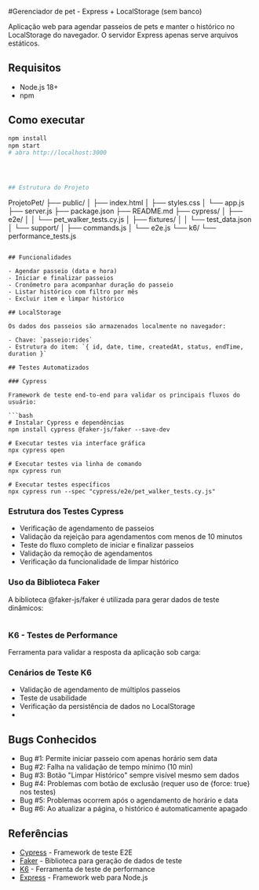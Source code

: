 

#Gerenciador de pet -  Express + LocalStorage (sem banco)

Aplicação web para agendar passeios de pets e manter o histórico no LocalStorage do navegador. O servidor Express apenas serve arquivos estáticos.

## Requisitos
- Node.js 18+
- npm

## Como executar
```bash
npm install
npm start
# abra http://localhost:3000




## Estrutura do Projeto

```
ProjetoPet/
├── public/
│   ├── index.html
│   ├── styles.css
│   └── app.js
├── server.js
├── package.json
├── README.md
├── cypress/
│   ├── e2e/
│   │   └── pet_walker_tests.cy.js
│   ├── fixtures/
│   │   └── test_data.json
│   └── support/
│       ├── commands.js
│       └── e2e.js
└── k6/
    └── performance_tests.js

```

## Funcionalidades

- Agendar passeio (data e hora)
- Iniciar e finalizar passeios
- Cronômetro para acompanhar duração do passeio
- Listar histórico com filtro por mês
- Excluir item e limpar histórico

## LocalStorage

Os dados dos passeios são armazenados localmente no navegador:

- Chave: `passeio:rides`
- Estrutura do item: `{ id, date, time, createdAt, status, endTime, duration }`

## Testes Automatizados

### Cypress

Framework de teste end-to-end para validar os principais fluxos do usuário:

```bash
# Instalar Cypress e dependências
npm install cypress @faker-js/faker --save-dev

# Executar testes via interface gráfica
npx cypress open

# Executar testes via linha de comando
npx cypress run

# Executar testes específicos
npx cypress run --spec "cypress/e2e/pet_walker_tests.cy.js"

```

### Estrutura dos Testes Cypress

- Verificação de agendamento de passeios
- Validação da rejeição para agendamentos com menos de 10 minutos
- Teste do fluxo completo de iniciar e finalizar passeios
- Validação da remoção de agendamentos
- Verificação da funcionalidade de limpar histórico

### Uso da Biblioteca Faker

A biblioteca @faker-js/faker é utilizada para gerar dados de teste dinâmicos:

```jsx

```

### K6 - Testes de Performance

Ferramenta para validar a resposta da aplicação sob carga:

### Cenários de Teste K6

- Validação de agendamento de múltiplos passeios
- Teste de usabilidade
- Verificação da persistência de dados no LocalStorage
-

## Bugs Conhecidos

- Bug #1: Permite iniciar passeio com apenas horário sem data
- Bug #2: Falha na validação de tempo mínimo (10 min)
- Bug #3: Botão "Limpar Histórico" sempre visível mesmo sem dados
- Bug #4: Problemas com botão de exclusão (requer uso de {force: true} nos testes)
- Bug #5: Problemas ocorrem após o agendamento de horário e data
- Bug #6: Ao atualizar a página, o histórico é automaticamente apagado

## Referências

- [Cypress](https://www.cypress.io/) - Framework de teste E2E
- [Faker](https://fakerjs.dev/) - Biblioteca para geração de dados de teste
- [K6](https://k6.io/) - Ferramenta de teste de performance
- [Express](https://expressjs.com/) - Framework web para Node.js
